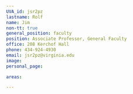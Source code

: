 ```yaml
---
UVA_id: jsr2pz
lastname: Rolf 
name: Jim
non-tt: true
general_position: faculty
position: Associate Professor, General Faculty
office: 208 Kerchof Hall
phone: 434-924-4930
email: jsr2pz@virginia.edu
image: 
personal_page:

areas:

---
```

